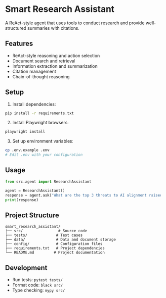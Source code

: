 # Smart Research Assistant

A ReAct-style agent that uses tools to conduct research and provide well-structured summaries with citations.

## Features

- ReAct-style reasoning and action selection
- Document search and retrieval
- Information extraction and summarization
- Citation management
- Chain-of-thought reasoning

## Setup

1. Install dependencies:
```bash
pip install -r requirements.txt
```

2. Install Playwright browsers:
```bash
playwright install
```

3. Set up environment variables:
```bash
cp .env.example .env
# Edit .env with your configuration
```

## Usage

```python
from src.agent import ResearchAssistant

agent = ResearchAssistant()
response = agent.ask("What are the top 3 threats to AI alignment raised in recent research?")
print(response)
```

## Project Structure

```
smart_research_assistant/
├── src/                # Source code
├── tests/             # Test cases
├── data/              # Data and document storage
├── config/            # Configuration files
├── requirements.txt   # Project dependencies
└── README.md         # Project documentation
```

## Development

- Run tests: `pytest tests/`
- Format code: `black src/`
- Type checking: `mypy src/` 